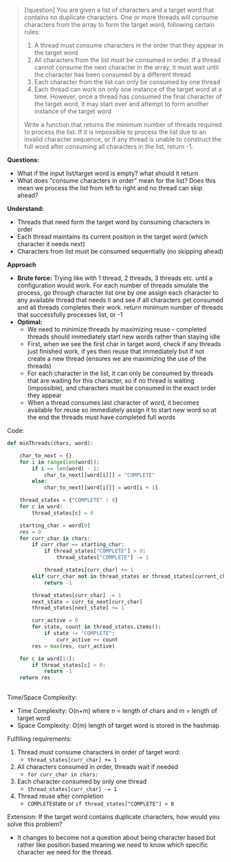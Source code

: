 >[!question]
> You are given a list of characters and a target word that contains no duplicate characters.
> One or more threads will consume characters from the array to form the target word, following certain rules:
> 1. A thread must consume characters in the order that they appear in the target word
> 2. All characters from the list must be consumed in order. If a thread cannot consume the next character in the array, it must wait until the character has been consumed by a different thread
> 3. Each character from the list can only be consumed by one thread
> 4. Each thread can work on only one instance of the target word at a time. However, once a thread has consumed the final character of the target word, it may start over and attempt to form another instance of the target word
> 
> Write a function that returns the minimum number of threads required to process the list. If it is impossible to process the list due to an invalid character sequence, or if any thread is unable to construct the full word after consuming all characters in the list, return -1.

**Questions:**
- What if the input list/target word is empty? what should it return
- What does "consume characters in order" mean for the list? Does this mean we process the list from left to right and no thread can skip ahead?

**Understand:**
- Threads that need form the target word by consuming characters in order
- Each thread maintains its current position in the target word (which character it needs next)
- Characters from list must be consumed sequentially (no skipping ahead)

**Approach**
- **Brute force:** Trying like with 1 thread, 2 threads, 3 threads etc. until a configuration would work. For each number of threads simulate the process, go through character list one by one assign each character to any available thread that needs it and see if all characters get consumed and all threads completes their work. return minimum number of threads that successfully processes list, or -1
- **Optimal:**
	- We need to minimize threads by maximizing reuse - completed threads should immediately start new words rather than staying idle
	- First, when we see the first char in target word, check if any threads just finished work, if yes then reuse that immediately but if not create a new thread (ensures we are maximizing the use of the threads)
	- For each character in the list, it can only be consumed by threads that are waiting for this character, so if no thread is waiting (impossible), and characters must be consumed in the exact order they appear
	- When a thread consumes last character of word, it becomes available for reuse so immediately assign it to start new word so at the end the threads must have completed full words

Code:
```Python
def minThreads(chars, word):

	char_to_next = {}
	for i in range(len(word)):
		if i == len(word) - 1:
			char_to_next[[word[i]]] = "COMPLETE"
		else:
			char_to_next[[word[i]]] = word[i + 1]

	thread_states = {"COMPLETE" : 0} 
	for c in word:
		thread_states[c] = 0

	starting_char = word[0]
	res = 0
	for curr_char in chars:
		if curr_char == starting_char:
			if thread_states["COMPLETE"] > 0:
				thread_states["COMPLETE"] -= 1

			thread_states[curr_char] += 1
		elif curr_char not in thread_states or thread_states[current_char] == 0:
			return -1 

		thread_states[curr_char] -= 1
		next_state = curr_to_next[curr_char]
		thread_states[next_state] += 1

		curr_active = 0
		for state, count in thread_states.items():
			if state != "COMPLETE":
				curr_active += count
		res = max(res, curr_active)

	for c in word[1:]:
		if thread_states[c] > 0:
			return -1
	return res
		
```

Time/Space Complexity:
- Time Complexity: O(n+m) where n = length of chars and m = length of target word
- Space Complexity: O(m) length of target word is stored in the hashmap

Fulfilling requirements:
1. Thread must consume characters in order of target word: 
	- `thread_states[curr_char] += 1`
2. All characters consumed in order, threads wait if needed
	- `for curr_char in chars:`
3. Each character consumed by only one thread
	- `thread_states[curr_char] -= 1`
4. Thread reuse after completion
	- `COMPLETE`state or `if thread_states["COMPLETE"] > 0`


Extension: If the target word contains duplicate characters, how would you solve this problem?
- It changes to become not a question about being character based but rather like position based meaning we need to know which specific character we need for the thread. 

